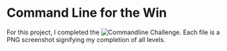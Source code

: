 # Command Line for the Win

For this project, I completed the ![Commandline Challenge](https://cmdchallenge.com/). Each file is a PNG screenshot signifying my completion of all levels.
